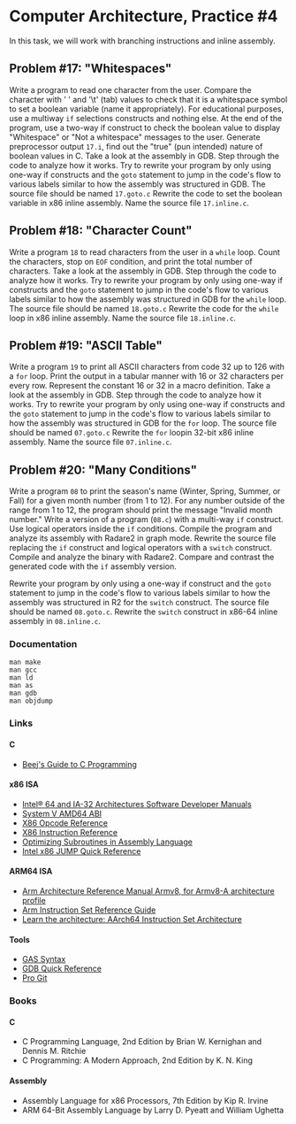 Computer Architecture, Practice #4
==================================

In this task, we will work with branching instructions and inline
assembly.

## Problem #17: "Whitespaces"

Write a program to read one character from the user. Compare the character
with ' ' and '\t' (tab) values to check that it is a whitespace symbol to set a
boolean variable (name it appropriately). For educational purposes, use a
multiway `if` selections constructs and nothing else. At the end of the
program, use a two-way if construct to check the boolean value to display
"Whitespace" or "Not a whitespace" messages to the user. Generate preprocessor
output `17.i`, find out the "true" (pun intended) nature of boolean values in C.
Take a look at the assembly in GDB. Step through the code to analyze how it works.
Try to rewrite your program by only using one-way if constructs and the `goto`
statement to jump in the code's flow to various labels similar to how the
assembly was structured in GDB. The source file should be named `17.goto.c`
Rewrite the code to set the boolean variable in x86 inline assembly. Name
the source file `17.inline.c`.

## Problem #18: "Character Count"

Write a program `18` to read characters from the user in a `while` loop. Count
the characters, stop on `EOF` condition, and print the total number of
characters. Take a look at the assembly in GDB. Step through the code to analyze
how it works. Try to rewrite your program by only using one-way if constructs
and the `goto` statement to jump in the code's flow to various labels similar to
how the assembly was structured in GDB for the `while` loop. The source file
should be named `18.goto.c` Rewrite the code for the `while` loop in x86
inline assembly. Name the source file `18.inline.c`.

## Problem #19: "ASCII Table"

Write a program `19` to print all ASCII characters from code 32 up to 126 with
a `for` loop. Print the output in a tabular manner with 16 or 32 characters per
every row. Represent the constant 16 or 32 in a macro definition. Take a look at
the assembly in GDB. Step through the code to analyze how it works. Try to
rewrite your program by only using one-way if constructs and the `goto` statement
to jump in the code's flow to various labels similar to how the assembly was
structured in GDB for the `for` loop. The source file should be named
`07.goto.c` Rewrite the `for` loopin 32-bit x86 inline assembly. Name the source
file `07.inline.c`.

## Problem #20: "Many Conditions"

Write a program `08` to print the season's name (Winter, Spring, Summer, or
Fall) for a given month number (from 1 to 12). For any number outside of the
range from 1 to 12, the program should print the message "Invalid month number."
Write a version of a program (`08.c`) with a multi-way `if` construct. Use
logical operators inside the `if` conditions. Compile the program and analyze
its assembly with Radare2 in graph mode. Rewrite the source file replacing the
`if` construct and logical operators with a `switch` construct. Compile and
analyze the binary with Radare2. Compare and contrast the generated code with
the `if` assembly version.

Rewrite your program by only using a one-way if construct and the `goto`
statement to jump in the code's flow to various labels similar to how the
assembly was structured in R2 for the `switch` construct. The source file should
be named `08.goto.c`. Rewrite the `switch` construct in x86-64 inline assembly
in `08.inline.c`.

### Documentation

    man make
    man gcc
    man ld
    man as
    man gdb
    man objdump

### Links

#### C

* [Beej's Guide to C Programming](https://beej.us/guide/bgc)

#### x86 ISA

* [Intel® 64 and IA-32 Architectures Software Developer Manuals](https://software.intel.com/en-us/articles/intel-sdm)
* [System V AMD64 ABI](https://software.intel.com/sites/default/files/article/402129/mpx-linux64-abi.pdf)
* [X86 Opcode Reference](http://ref.x86asm.net/index.html)
* [X86 Instruction Reference](http://www.felixcloutier.com/x86)
* [Optimizing Subroutines in Assembly Language](http://www.agner.org/optimize/optimizing_assembly.pdf)
* [Intel x86 JUMP Quick Reference](http://www.unixwiz.net/techtips/x86-jumps.html)

#### ARM64 ISA

* [Arm Architecture Reference Manual Armv8, for Armv8-A architecture profile](https://developer.arm.com/documentation/ddi0487/latest)
* [Arm Instruction Set Reference Guide](https://developer.arm.com/documentation/100076/0100/a64-instruction-set-reference)
* [Learn the architecture: AArch64 Instruction Set Architecture](https://developer.arm.com/documentation/102374/0101)

#### Tools

* [GAS Syntax](https://en.wikibooks.org/wiki/X86_Assembly/GAS_Syntax)
* [GDB Quick Reference](https://users.ece.utexas.edu/~adnan/gdb-refcard.pdf)
* [Pro Git](https://git-scm.com/book/en/v2)

### Books

#### C

* C Programming Language, 2nd Edition by Brian W. Kernighan and Dennis M. Ritchie
* C Programming: A Modern Approach, 2nd Edition by K. N. King

#### Assembly

* Assembly Language for x86 Processors, 7th Edition by Kip R. Irvine
* ARM 64-Bit Assembly Language by Larry D. Pyeatt and William Ughetta

